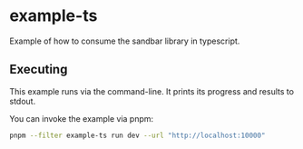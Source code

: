 # example-ts

Example of how to consume the sandbar library in typescript.

## Executing

This example runs via the command-line. It prints its progress and results to
stdout.

You can invoke the example via pnpm:

```sh
pnpm --filter example-ts run dev --url "http://localhost:10000"
```
